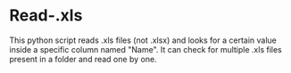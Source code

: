 # Read-.xls
This python script reads .xls files (not .xlsx)  and looks for a certain value inside a specific column named "Name". It can check for multiple .xls files present in a folder and read one by one.
